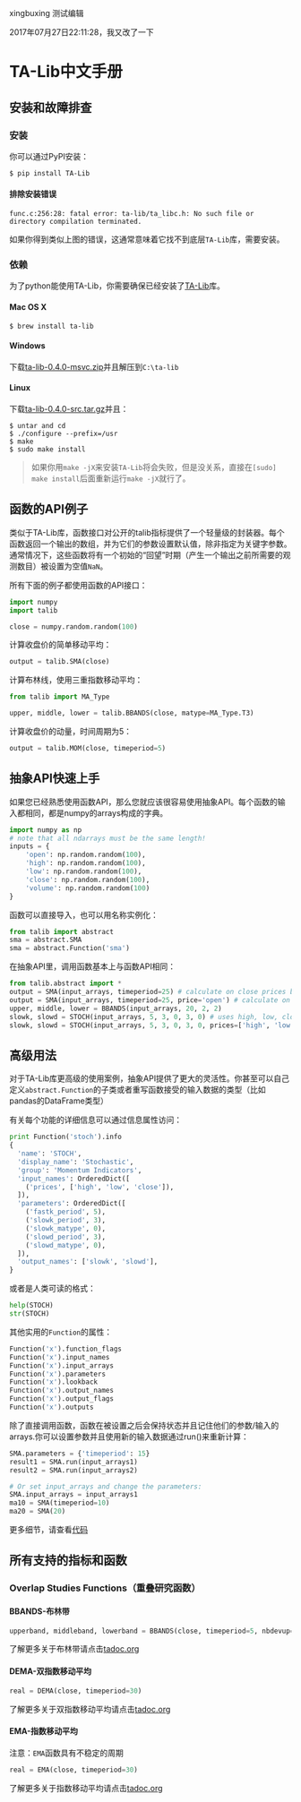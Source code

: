 xingbuxing 测试编辑

2017年07月27日22:11:28，我又改了一下


TA-Lib中文手册
====
安装和故障排查
----
### 安装
你可以通过PyPI安装：
```
$ pip install TA-Lib
```
#### 排除安装错误
```
func.c:256:28: fatal error: ta-lib/ta_libc.h: No such file or directory compilation terminated.
```
如果你得到类似上图的错误，这通常意味着它找不到底层`TA-Lib`库，需要安装。
### 依赖
为了python能使用TA-Lib，你需要确保已经安装了[TA-Lib](http://ta-lib.org/hdr_dw.html)库。
#### Mac OS X
```
$ brew install ta-lib
```
#### Windows
下载[ta-lib-0.4.0-msvc.zip](https://sourceforge.net/projects/ta-lib/files/ta-lib/0.4.0/ta-lib-0.4.0-msvc.zip/download?use_mirror=nchc)并且解压到`C:\ta-lib`
#### Linux
下载[ta-lib-0.4.0-src.tar.gz](https://sourceforge.net/projects/ta-lib/files/ta-lib/0.4.0/ta-lib-0.4.0-src.tar.gz/download?use_mirror=nchc)并且：
```
$ untar and cd
$ ./configure --prefix=/usr
$ make
$ sudo make install
```
>如果你用`make -jX`来安装`TA-Lib`将会失败，但是没关系，直接在`[sudo] make install`后面重新运行`make -jX`就行了。

函数的API例子
----
类似于TA-Lib库，函数接口对公开的talib指标提供了一个轻量级的封装器。每个函数返回一个输出的数组，并为它们的参数设置默认值，除非指定为关键字参数。通常情况下，这些函数将有一个初始的“回望”时期（产生一个输出之前所需要的观测数目）被设置为空值`NaN`。

所有下面的例子都使用函数的API接口：
```python
import numpy
import talib

close = numpy.random.random(100)
```
计算收盘价的简单移动平均：
```python
output = talib.SMA(close)
```
计算布林线，使用三重指数移动平均：
```python
from talib import MA_Type

upper, middle, lower = talib.BBANDS(close, matype=MA_Type.T3)
```
计算收盘价的动量，时间周期为5：
```python
output = talib.MOM(close, timeperiod=5)
```

抽象API快速上手
----
如果您已经熟悉使用函数API，那么您就应该很容易使用抽象API。每个函数的输入都相同，都是numpy的arrays构成的字典。
```python
import numpy as np
# note that all ndarrays must be the same length!
inputs = {
    'open': np.random.random(100),
    'high': np.random.random(100),
    'low': np.random.random(100),
    'close': np.random.random(100),
    'volume': np.random.random(100)
}
```
函数可以直接导入，也可以用名称实例化：
```python
from talib import abstract
sma = abstract.SMA
sma = abstract.Function('sma')
```

在抽象API里，调用函数基本上与函数API相同：
```python
from talib.abstract import *
output = SMA(input_arrays, timeperiod=25) # calculate on close prices by default
output = SMA(input_arrays, timeperiod=25, price='open') # calculate on opens
upper, middle, lower = BBANDS(input_arrays, 20, 2, 2)
slowk, slowd = STOCH(input_arrays, 5, 3, 0, 3, 0) # uses high, low, close by default
slowk, slowd = STOCH(input_arrays, 5, 3, 0, 3, 0, prices=['high', 'low', 'open'])
```

高级用法
----
对于TA-Lib库更高级的使用案例，抽象API提供了更大的灵活性。你甚至可以自己定义`abstract.Function`的子类或者重写函数接受的输入数据的类型（比如pandas的DataFrame类型）

有关每个功能的详细信息可以通过信息属性访问：
```python
print Function('stoch').info
{
  'name': 'STOCH',
  'display_name': 'Stochastic',
  'group': 'Momentum Indicators',
  'input_names': OrderedDict([
    ('prices', ['high', 'low', 'close']),
  ]),
  'parameters': OrderedDict([
    ('fastk_period', 5),
    ('slowk_period', 3),
    ('slowk_matype', 0),
    ('slowd_period', 3),
    ('slowd_matype', 0),
  ]),
  'output_names': ['slowk', 'slowd'],
}
```

或者是人类可读的格式：
```python
help(STOCH)
str(STOCH)
```

其他实用的`Function`的属性：
```python
Function('x').function_flags
Function('x').input_names
Function('x').input_arrays
Function('x').parameters
Function('x').lookback
Function('x').output_names
Function('x').output_flags
Function('x').outputs
```

除了直接调用函数，函数在被设置之后会保持状态并且记住他们的参数/输入的arrays.你可以设置参数并且使用新的输入数据通过run()来重新计算：
```python
SMA.parameters = {'timeperiod': 15}
result1 = SMA.run(input_arrays1)
result2 = SMA.run(input_arrays2)

# Or set input_arrays and change the parameters:
SMA.input_arrays = input_arrays1
ma10 = SMA(timeperiod=10)
ma20 = SMA(20)
```

更多细节，请查看[代码](https://github.com/mrjbq7/ta-lib/blob/master/talib/abstract.pyx#L46)

所有支持的指标和函数
----
### Overlap Studies Functions（重叠研究函数）

#### BBANDS-布林带
```python
upperband, middleband, lowerband = BBANDS(close, timeperiod=5, nbdevup=2, nbdevdn=2, matype=0)
```
了解更多关于布林带请点击[tadoc.org](http://www.tadoc.org/indicator/BBANDS.htm)

#### DEMA-双指数移动平均
```python
real = DEMA(close, timeperiod=30)
```
了解更多关于双指数移动平均请点击[tadoc.org](http://www.tadoc.org/indicator/DEMA.htm)

#### EMA-指数移动平均
注意：`EMA`函数具有不稳定的周期
```python
real = EMA(close, timeperiod=30)
```
了解更多关于指数移动平均请点击[tadoc.org](http://www.tadoc.org/indicator/EMA.htm)


